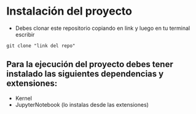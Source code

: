 # Instalación del proyecto
- Debes clonar este repositorio copiando en link y luego en tu terminal escribir
```
git clone "link del repo"
```

## Para la ejecución del proyecto debes tener instalado las siguientes dependencias y extensiones:
- Kernel
- JupyterNotebook (lo instalas desde las extensiones)
